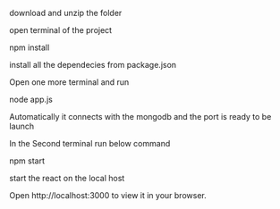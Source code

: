download and  unzip the folder 

open terminal of the project 
 
  npm install   

 install all the dependecies from package.json

 Open one more terminal and run 

  node app.js 

Automatically it connects with the mongodb and the port is ready to be launch 

In the Second terminal run below command 

  npm start 


start the react on the local host 

Open http://localhost:3000 to view it in your browser.




  

